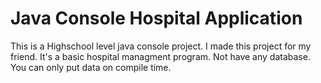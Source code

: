 # Java Console Hospital Application
This is a Highschool level java console project. I made this project for my friend. It's a basic hospital managment program. Not have any database. You can only put data on compile time.
